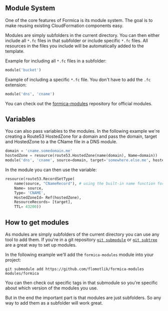 ## Module System

One of the core features of Formica is its module system. The goal is to make reusing existing CloudFormation components easy.

Modules are simply subfolders in the current directory. You can then either include all `*.fc` files in that subfolder or include specific `*.fc` files. All resources in the files you include will be automatically added to the template.

Example for including all `*.fc` files in a subfolder:

```python
module('bucket')
```

Example of including a specific `*.fc` file. You don't have to add the `.fc` extension:

```python
module('dns', 'cname')
```

You can check out the [formica-modules](https://github.com/flomotlik/formica-modules) repository for official modules. 

## Variables

You can also pass variables to the modules. In the following example we're creating a Route53 HostedZone for a domain and pass the domain, target and HostedZone to a the CName file in a DNS module.

```python
domain = 'cname.somedomain.me'
hostedZone = resource(route53.HostedZone(name(domain), Name=domain))
module('dns', 'cname', source=domain, target='somewhere.else.me', hostedZone=hostedZone)
```

In the module you can then use the variable:

```python
resource(route53.RecordSetType(
    name(source, "CNameRecord"), # using the built-in name function for filter unallowed characters
    Name= source,
    Type= 'CNAME',
    HostedZoneId= Ref(hostedZone),
    ResourceRecords= [target],
    TTL= 43200))
```

## How to get modules

As modules are simply subfolders of the current directory you can use any tool to add them. If you're in a git repository [`git submodule`](https://git-scm.com/docs/git-submodule) or [`git subtree`](https://blogs.atlassian.com/2013/05/alternatives-to-git-submodule-git-subtree/) are a great way to set up modules.

In the following example we'll add the `formica-modules` module into your project:

```shell
git submodule add https://github.com/flomotlik/formica-modules modules/formica
```

You can then check out specific tags in that submodule so you're specific about which version of the modules you use.

But in the end the important part is that modules are just subfolders. So any way to add them as a subfolder will work great.